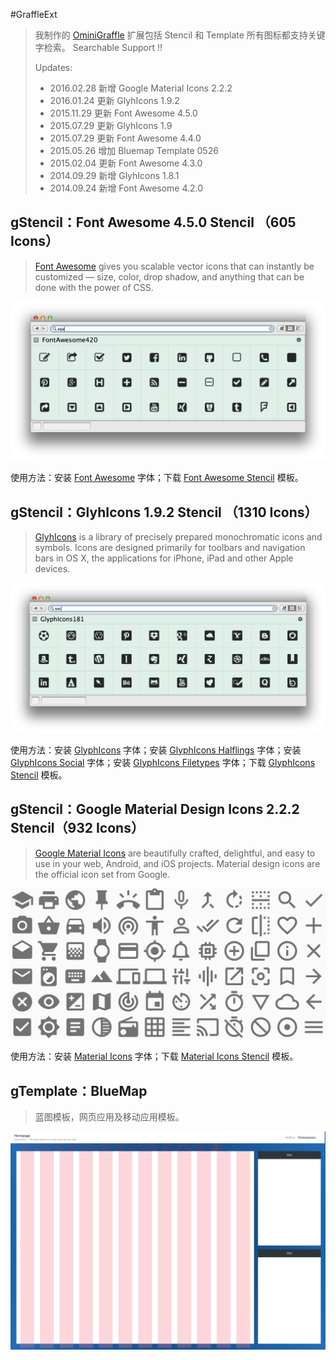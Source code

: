 #GraffleExt

> 我制作的 [OminiGraffle](https://www.omnigroup.com/omnigraffle) 扩展包括 Stencil 和 Template 所有图标都支持关键字检索。
> Searchable Support !!
> 
> Updates:
> + 2016.02.28 新增 Google Material Icons 2.2.2
> + 2016.01.24 更新 GlyhIcons 1.9.2
> + 2015.11.29 更新 Font Awesome 4.5.0
> + 2015.07.29 更新 GlyhIcons 1.9
> + 2015.07.29 更新 Font Awesome 4.4.0
> + 2015.05.26 增加 Bluemap Template 0526
> + 2015.02.04 更新 Font Awesome 4.3.0
> + 2014.09.29 新增 GlyhIcons 1.8.1
> + 2014.09.24 新增 Font Awesome 4.2.0

## gStencil：Font Awesome 4.5.0 Stencil （605 Icons）
> [Font Awesome](http://fortawesome.github.io/Font-Awesome/) gives you scalable vector icons that can instantly be customized — size, color, drop shadow, and anything that can be done with the power of CSS.

![Searchable Font Awesome Stencil](STATIC/FontAwesome.png)

使用方法：安装 [Font Awesome](https://github.com/FortAwesome/Font-Awesome/raw/master/fonts/FontAwesome.otf) 字体；下载 [Font Awesome Stencil](Stencils/FontAwesome450.gStencil?raw=true) 模板。

## gStencil：GlyhIcons 1.9.2 Stencil （1310 Icons）
> [GlyhIcons](http://glyphicons.com/) is a library of precisely prepared monochromatic icons and symbols. Icons are designed primarily for toolbars and navigation bars in OS X, the applications for iPhone, iPad and other Apple devices.

![Searchable GlyphIcons Stencil](STATIC/GlypyIcons.png)

使用方法：安装 [GlyphIcons](http://glyphicons.com/fonts/glyphicons-regular.ttf) 字体；安装 [GlyphIcons Halflings](http://glyphicons.com/fonts/glyphicons-halflings-regular.ttf) 字体；安装 [GlyphIcons Social](http://glyphicons.com/fonts/glyphicons-social-regular.ttf) 字体；安装 [GlyphIcons Filetypes](http://glyphicons.com/fonts/glyphicons-filetypes-regular.ttf) 字体；下载 [GlyphIcons Stencil](Stencils/GlyphIcons192.gStencil?raw=true) 模板。

## gStencil：Google Material Design Icons 2.2.2 Stencil（932 Icons）

> [Google Material Icons](https://design.google.com/icons/) are beautifully crafted, delightful, and easy to use in your web, Android, and iOS projects.
> Material design icons are the official icon set from Google.

![Searchable Google Material Icons](STATIC/MaterialIcons.png)

使用方法：安装 [Material Icons](https://raw.githubusercontent.com/google/material-design-icons/master/iconfont/MaterialIcons-Regular.ttf) 字体；下载 [Material Icons Stencil](Stencils/MaterialIcons222.gStencil?raw=true) 模板。

## gTemplate：BlueMap

> 蓝图模板，网页应用及移动应用模板。

![BlueMap Template](STATIC/BlueMap.png)

